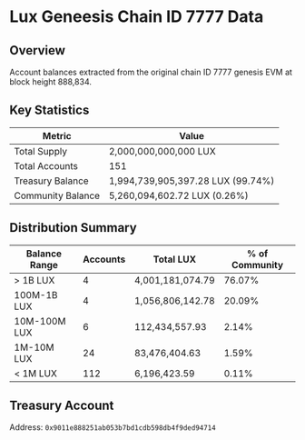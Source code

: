 # Lux Geneesis Chain ID 7777 Data

## Overview

Account balances extracted from the original chain ID 7777 genesis EVM at block height 888,834.

## Key Statistics

| Metric | Value |
|--------|-------|
| Total Supply | 2,000,000,000,000 LUX |
| Total Accounts | 151 |
| Treasury Balance | 1,994,739,905,397.28 LUX (99.74%) |
| Community Balance | 5,260,094,602.72 LUX (0.26%) |

## Distribution Summary

| Balance Range | Accounts | Total LUX | % of Community |
|--------------|----------|-----------|----------------|
| > 1B LUX | 4 | 4,001,181,074.79 | 76.07% |
| 100M-1B LUX | 4 | 1,056,806,142.78 | 20.09% |
| 10M-100M LUX | 6 | 112,434,557.93 | 2.14% |
| 1M-10M LUX | 24 | 83,476,404.63 | 1.59% |
| < 1M LUX | 112 | 6,196,423.59 | 0.11% |

## Treasury Account

Address: `0x9011e888251ab053b7bd1cdb598db4f9ded94714`
